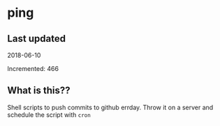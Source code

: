 # ping

## Last updated
2018-06-10

Incremented: 466

## What is this??
Shell scripts to push commits to github errday. Throw it on a server and schedule the script with `cron`
